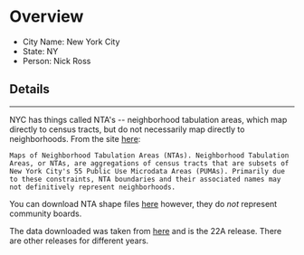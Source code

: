 # Overview

* City Name: New York City
* State: NY
* Person: Nick Ross

## Details

---

NYC has things called NTA's -- neighborhood tabulation areas, which map directly to census tracts, but do not necessarily map directly to neighborhoods. From the site [here](https://www1.nyc.gov/site/planning/data-maps/nyc-population/geographic-reference.page):

```Maps of Neighborhood Tabulation Areas (NTAs). Neighborhood Tabulation Areas, or NTAs, are aggregations of census tracts that are subsets of New York City's 55 Public Use Microdata Areas (PUMAs). Primarily due to these constraints, NTA boundaries and their associated names may not definitively represent neighborhoods.```

You can download NTA shape files [here](https://www1.nyc.gov/site/planning/data-maps/open-data/districts-download-metadata.page) however, they do _not_ represent community boards. 

The data downloaded was taken from [here](https://www1.nyc.gov/site/planning/data-maps/open-data/bytes-archive.page?sorts[year]=0&queries[search]=community) and is the 22A release. There are other releases for different years. 

